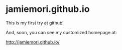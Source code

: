 # jamiemori.github.io

This is my first try at github!

And, soon, you can see my customized homepage at:

http://jamiemori.github.io/
